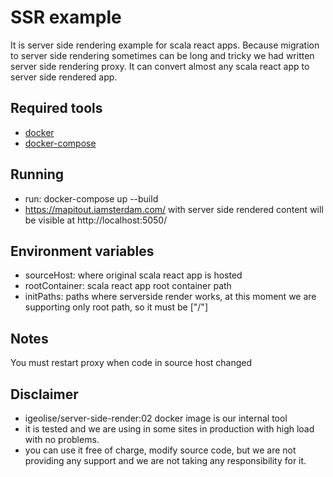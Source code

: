 # SSR example

It is server side rendering example for scala react apps. Because migration to server side rendering sometimes can be long and tricky we had written server side rendering proxy. It can convert almost any scala react app to server side rendered app.

## Required tools

- [docker](https://docs.docker.com/install)
- [docker-compose](https://docs.docker.com/compose/install)

## Running

- run: docker-compose up --build
- https://mapitout.iamsterdam.com/ with server side rendered content will be visible at http://localhost:5050/

## Environment variables

- sourceHost: where original scala react app is hosted
- rootContainer: scala react app root container path
- initPaths: paths where serverside render works, at this moment we are supporting only root path, so it must be ["/"]

## Notes

You must restart proxy when code in source host changed

## Disclaimer

- igeolise/server-side-render:02 docker image is our internal tool
- it is tested and we are using in some sites in production with high load with no problems.
- you can use it free of charge, modify source code, but we are not providing any support and we are not taking any responsibility for it.
